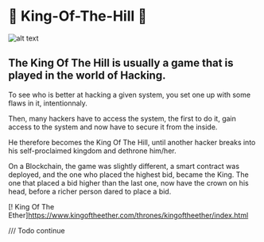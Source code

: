 ﻿# 👑 King-Of-The-Hill 👑
 
 ![alt text](https://image.freepik.com/vecteurs-libre/pixel-art-king-crown-icon-bit-jeu_360488-117.jpg)

 
 ## The King Of The Hill is usually a game that is played in the world of Hacking. 
 
 To see who is better at hacking a given system, you set one up with some flaws in it, intentionnaly. 
 
 Then, many hackers have to access the system, the first to do it, gain access to the system and now have to secure it from the inside. 
 
 He therefore becomes the King Of The Hill, until another hacker breaks into his self-proclaimed kingdom and dethrone him/her.
 
 On a Blockchain, the game was slightly different, a smart contract was deployed, and the one who placed the highest bid, became the King.
 The one that placed a bid higher than the last one, now have the crown on his head, before a richer person dared to place a bid. 
 
 [! King Of The Ether]https://www.kingoftheether.com/thrones/kingoftheether/index.html
 
 /// Todo continue 
